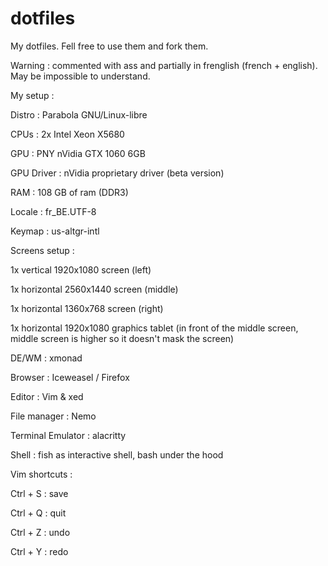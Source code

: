 # dotfiles
My dotfiles. Fell free to use them and fork them.

Warning : commented with ass and partially in frenglish (french + english). May be impossible to understand.

My setup :

Distro : Parabola GNU/Linux-libre

CPUs : 2x Intel Xeon X5680

GPU : PNY nVidia GTX 1060 6GB

GPU Driver : nVidia proprietary driver (beta version)

RAM : 108 GB of ram (DDR3)

Locale : fr_BE.UTF-8

Keymap : us-altgr-intl

Screens setup :

1x vertical 1920x1080 screen (left)

1x horizontal 2560x1440 screen (middle)

1x horizontal 1360x768 screen (right)

1x horizontal 1920x1080 graphics tablet (in front of the middle screen, middle screen is higher so it doesn't mask the screen)

DE/WM : xmonad

Browser : Iceweasel / Firefox

Editor : Vim & xed

File manager : Nemo

Terminal Emulator : alacritty

Shell : fish as interactive shell, bash under the hood

Vim shortcuts :

Ctrl + S : save

Ctrl + Q : quit

Ctrl + Z : undo

Ctrl + Y : redo
